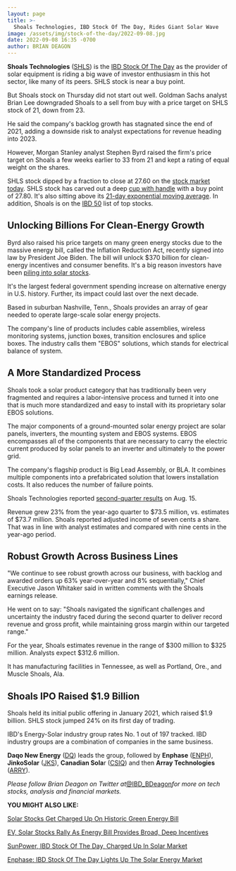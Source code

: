 ```yaml
---
layout: page
title: >-
  Shoals Technologies, IBD Stock Of The Day, Rides Giant Solar Wave
image: /assets/img/stock-of-the-day/2022-09-08.jpg
date: 2022-09-08 16:35 -0700
author: BRIAN DEAGON
---
```







**Shoals Technologies** ([SHLS](https://research.investors.com/quote.aspx?symbol=SHLS)) is the [IBD Stock Of The Day](https://www.investors.com/research/ibd-stock-of-the-day/) as the provider of solar equipment is riding a big wave of investor enthusiasm in this hot sector, like many of its peers. SHLS stock is near a buy point.




But Shoals stock on Thursday did not start out well. Goldman Sachs analyst Brian Lee downgraded Shoals to a sell from buy with a price target on SHLS stock of 21, down from 23.


He said the company's backlog growth has stagnated since the end of 2021, adding a downside risk to analyst expectations for revenue heading into 2023.


However, Morgan Stanley analyst Stephen Byrd raised the firm's price target on Shoals a few weeks earlier to 33 from 21 and kept a rating of equal weight on the shares.


SHLS stock dipped by a fraction to close at 27.60 on the [stock market today](https://www.investors.com/market-trend/stock-market-today/stock-market-today-market-trends-best-stocks-buy-watch/). SHLS stock has carved out a deep [cup with handle](https://www.investors.com/ibd-university/how-to-buy/common-patterns-1/) with a buy point of 27.80. It's also sitting above its [21-day exponential moving average](https://www.investors.com/how-to-invest/investors-corner/what-is-the-21-day-exponential-moving-average/). In addition, Shoals is on the [IBD 50](https://leaderboard.investors.com/#/ibd50/full) list of top stocks.


Unlocking Billions For Clean-Energy Growth
------------------------------------------


Byrd also raised his price targets on many green energy stocks due to the massive energy bill, called the Inflation Reduction Act, recently signed into law by President Joe Biden. The bill will unlock $370 billion for clean-energy incentives and consumer benefits. It's a big reason investors have been [piling into solar stocks](https://www.investors.com/research/ibd-stock-analysis/dq-stock-daqo-new-energy-leads-solar-industry-shines-light-on-new-buy-point/).


It's the largest federal government spending increase on alternative energy in U.S. history. Further, its impact could last over the next decade.


Based in suburban Nashville, Tenn., Shoals provides an array of gear needed to operate large-scale solar energy projects.


The company's line of products includes cable assemblies, wireless monitoring systems, junction boxes, transition enclosures and splice boxes. The industry calls them "EBOS" solutions, which stands for electrical balance of system.


A More Standardized Process
---------------------------


Shoals took a solar product category that has traditionally been very fragmented and requires a labor-intensive process and turned it into one that is much more standardized and easy to install with its proprietary solar EBOS solutions.


The major components of a ground-mounted solar energy project are solar panels, inverters, the mounting system and EBOS systems. EBOS encompasses all of the components that are necessary to carry the electric current produced by solar panels to an inverter and ultimately to the power grid.


The company's flagship product is Big Lead Assembly, or BLA. It combines multiple components into a prefabricated solution that lowers installation costs. It also reduces the number of failure points.


Shoals Technologies reported [second-quarter results](https://investors.shoals.com/news/news-details/2022/Shoals-Technologies-Group-Inc.-Reports-Financial-Results-for-Second-Quarter-2022/default.aspx) on Aug. 15.


Revenue grew 23% from the year-ago quarter to $73.5 million, vs. estimates of $73.7 million. Shoals reported adjusted income of seven cents a share. That was in line with analyst estimates and compared with nine cents in the year-ago period.


Robust Growth Across Business Lines
-----------------------------------


"We continue to see robust growth across our business, with backlog and awarded orders up 63% year-over-year and 8% sequentially," Chief Executive Jason Whitaker said in written comments with the Shoals earnings release.


He went on to say: "Shoals navigated the significant challenges and uncertainty the industry faced during the second quarter to deliver record revenue and gross profit, while maintaining gross margin within our targeted range."


For the year, Shoals estimates revenue in the range of $300 million to $325 million. Analysts expect $312.6 million.


It has manufacturing facilities in Tennessee, as well as Portland, Ore., and Muscle Shoals, Ala.


Shoals IPO Raised $1.9 Billion
------------------------------


Shoals held its initial public offering in January 2021, which raised $1.9 billion. SHLS stock jumped 24% on its first day of trading.


IBD's Energy-Solar industry group rates No. 1 out of 197 tracked. IBD industry groups are a combination of companies in the same business.


**Daqo New Energy** ([DQ](https://research.investors.com/quote.aspx?symbol=DQ)) leads the group, followed by **Enphase** ([ENPH](https://research.investors.com/quote.aspx?symbol=ENPH)), **JinkoSolar** ([JKS](https://research.investors.com/quote.aspx?symbol=JKS)), **Canadian Sola**r ([CSIQ](https://research.investors.com/quote.aspx?symbol=CSIQ)) and then **Array Technologies** ([ARRY](https://research.investors.com/quote.aspx?symbol=ARRY)).


*Please follow Brian Deagon on Twitter at*[@IBD\_BDeagon](https://twitter.com/IBD_BDeagon)*for more on tech stocks, analysis and financial markets.*


**YOU MIGHT ALSO LIKE:**


[Solar Stocks Get Charged Up On Historic Green Energy Bill](https://www.investors.com/news/technology/solar-energy-stocks-charged-up-by-energy-bill/)


[EV, Solar Stocks Rally As Energy Bill Provides Broad, Deep Incentives](https://www.investors.com/news/solar-stocks-ev-plays-rally-as-energy-bill-provides-broad-deep-incentives/)


[SunPower, IBD Stock Of The Day, Charged Up In Solar Market](https://www.investors.com/research/ibd-stock-of-the-day/spwr-stock-sunpower-charged-up-in-solar-market/)


[Enphase: IBD Stock Of The Day Lights Up The Solar Energy Market](https://www.investors.com/research/ibd-stock-of-the-day/enph-stock-enphase-ibd-stock-of-the-day/)




